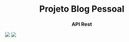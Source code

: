 <h1 align="center">Projeto Blog Pessoal</h1>

<h3 align="center">API Rest</h3>

<img src="BlogPessoal\docs\prints\Swagger-blog1.PNG" />

<img src="BlogPessoal\docs\prints\Swagger-blog2.PNG" />



